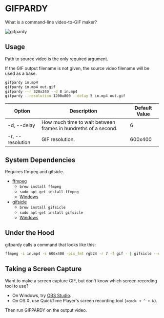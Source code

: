 # GIFPARDY

What is a command-line video-to-GIF maker?

![gifpardy](https://cloud.githubusercontent.com/assets/674727/24027740/06b1fa1e-0a87-11e7-8c1a-34a2a8402e21.png)

## Usage

Path to source video is the only required argument.

If the GIF output filename is not given, the source video filename will be used
as a base.

```sh
gifpardy in.mp4
gifpardy in.mp4 out.gif
gifpardy --r 320x240 --d 8 in.mp4
gifpardy --resolution 1200x800 --delay 5 in.mp4 out.gif
```

| Option           | Description                                                    | Default Value |
|------------------|----------------------------------------------------------------|---------------|
| -d, --delay      | How much time to wait between frames in hundreths of a second. | 6             |
| -r, --resolution | GIF resolution.                                                | 600x400       |

## System Dependencies

Requires ffmpeg and gifsicle.

- [ffmpeg](https://ffmpeg.org/)
  - `brew install ffmpeg`
  - `sudo apt-get install ffmpeg`
  - [Windows](https://ffmpeg.org/download.html#build-windows)
- [gifsicle](https://www.lcdf.org/gifsicle/)
  - `brew install gifsicle`
  - `sudo apt-get install gifsicle`
  - [Windows](https://eternallybored.org/misc/gifsicle/)

## Under the Hood

gifpardy calls a command that looks like this:

```sh
ffmpeg -i in.mp4 -s 600x400 -pix_fmt rgb24 -r 7 -f gif - | gifsicle --optimize=3 --delay=6 > out.gif
```

## Taking a Screen Capture

Want to make a screen capture GIF, but don't know which screen recording tool
to use?

- On Windows, try [OBS Studio](https://obsproject.com/).
- On OS X, use QuickTime Player's screen recording tool (`<cmd> + ^ + N`).

Then run GIFPARDY on the output video.
